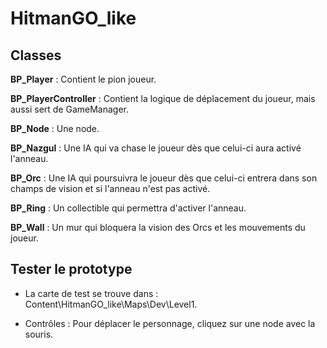 # HitmanGO_like

## Classes

**BP_Player** :
Contient le pion joueur.

**BP_PlayerController** :
Contient la logique de déplacement du joueur, mais aussi sert de GameManager.

**BP_Node** : Une node.

**BP_Nazgul** : Une IA qui va chase le joueur dès que celui-ci aura activé l'anneau.

**BP_Orc** : Une IA qui poursuivra le joueur dès que celui-ci entrera dans son champs de vision et si l'anneau n'est pas activé.

**BP_Ring** : Un collectible qui permettra d'activer l'anneau.

**BP_Wall** : Un mur qui bloquera la vision des Orcs et les mouvements du joueur.

## Tester le prototype

- La carte de test se trouve dans :
Content\HitmanGO_like\Maps\Dev\Level1.

- Contrôles :
Pour déplacer le personnage, cliquez sur une node avec la souris.
